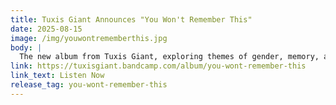```yaml
---
title: Tuxis Giant Announces "You Won't Remember This"
date: 2025-08-15
image: /img/youwontrememberthis.jpg
body: |
  The new album from Tuxis Giant, exploring themes of gender, memory, and growing into yourself, will be released on August 15th, 2025.
link: https://tuxisgiant.bandcamp.com/album/you-wont-remember-this
link_text: Listen Now
release_tag: you-wont-remember-this
---
```

